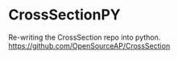 # CrossSectionPY
Re-writing the CrossSection repo into python. 
https://github.com/OpenSourceAP/CrossSection
